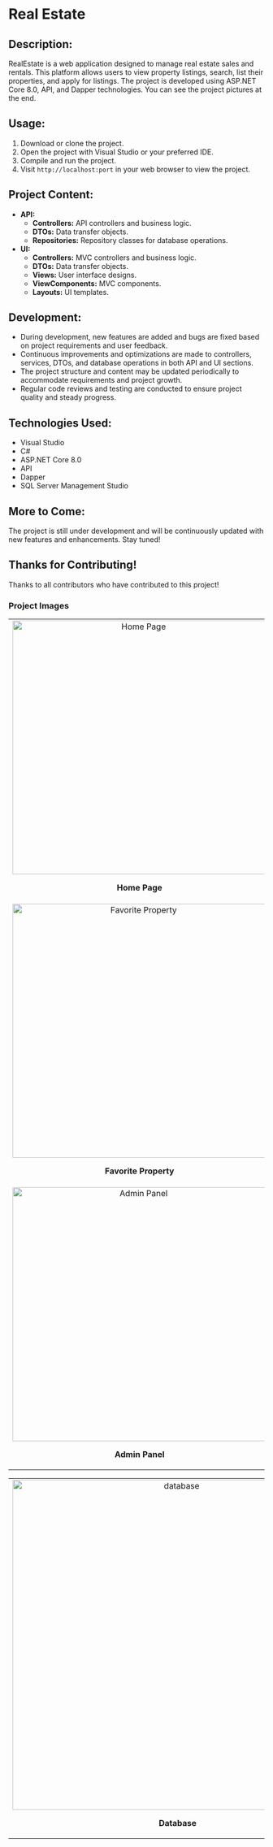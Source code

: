 # Real Estate

## Description:
RealEstate is a web application designed to manage real estate sales and rentals. This platform allows users to view property listings, search, list their properties, and apply for listings. The project is developed using ASP.NET Core 8.0, API, and Dapper technologies. You can see the project pictures at the end.

## Usage:
1. Download or clone the project.
2. Open the project with Visual Studio or your preferred IDE.
3. Compile and run the project.
4. Visit `http://localhost:port` in your web browser to view the project.

## Project Content:
- **API:**
  - **Controllers:** API controllers and business logic.
  - **DTOs:** Data transfer objects.
  - **Repositories:** Repository classes for database operations.
- **UI:**
  - **Controllers:** MVC controllers and business logic.
  - **DTOs:** Data transfer objects.
  - **Views:** User interface designs.
  - **ViewComponents:** MVC components.
  - **Layouts:** UI templates.

## Development:
- During development, new features are added and bugs are fixed based on project requirements and user feedback.
- Continuous improvements and optimizations are made to controllers, services, DTOs, and database operations in both API and UI sections.
- The project structure and content may be updated periodically to accommodate requirements and project growth.
- Regular code reviews and testing are conducted to ensure project quality and steady progress.

## Technologies Used:
- Visual Studio
- C#
- ASP.NET Core 8.0
- API
- Dapper
- SQL Server Management Studio

## More to Come:
The project is still under development and will be continuously updated with new features and enhancements. Stay tuned!

## Thanks for Contributing!
Thanks to all contributors who have contributed to this project!

### Project Images
<table>
  <tr>
    <td align="center" style="border: none;">
      <img src="RealEstate_Dapper_UI/wwwroot/projectImages/ui.png" alt="Home Page" width="500">
      <p><strong>Home Page</strong></p>
    </td>
    <td align="center" style="border: none;">
      <img src="RealEstate_Dapper_UI/wwwroot/projectImages/popular_locations.png" alt="Popular Locations" width="500">
      <p><strong>Popular Locations</strong></p>
    </td>
  </tr>
  <tr>
     <td align="center" style="border: none;">
      <img src="RealEstate_Dapper_UI/wwwroot/projectImages/fovarite_property.png" alt="Favorite Property" width="500">
      <p><strong>Favorite Property</strong></p>
    </td>
    <td align="center" style="border: none;">
      <img src="RealEstate_Dapper_UI/wwwroot/projectImages/last_3_property.png" alt="Last 3 Property" width="500">
      <p><strong>Last 3 Property</strong></p>
    </td>
  </tr>
  <tr>
     <td align="center" style="border: none;">
      <img src="RealEstate_Dapper_UI/wwwroot/projectImages/admin_panel.png" alt="Admin Panel" width="500">
      <p><strong>Admin Panel</strong></p>
    </td>
    <td align="center" style="border: none;">
      <img src="RealEstate_Dapper_UI/wwwroot/projectImages/api.png" alt="API" width="500">
      <p><strong>API</strong></p>
    </td>
  </tr>
</table>
<table align="center">
  <tr>
     <td align="center" style="border: none;">
      <img src="RealEstate_Dapper_UI/wwwroot/projectImages/database.png" alt="database" width="650">
      <p><strong>Database</strong></p>
    </td>
  </tr>
</table>
